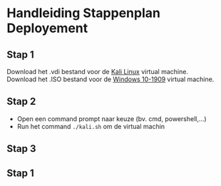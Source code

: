 # Handleiding Stappenplan Deployement

## Stap 1
Download het .vdi bestand voor de [Kali Linux](https://www.osboxes.org/kali-linux/) virtual machine.  
Download het .ISO bestand voor de [Windows 10-1909](https://archive.org/download/win-10-1909-english-x-64) virtual machine.  

## Stap 2
- Open een command prompt naar keuze (bv. cmd, powershell,...)
- Run het command `./kali.sh` om de virtual machin

## Stap 3


## Stap 1